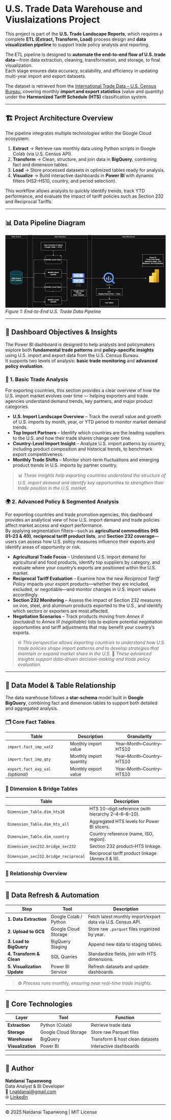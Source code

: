 # U.S. Trade Data Warehouse and Viuslaizations Project

This project is part of the **U.S. Trade Landscape Reports**, which requires a complete **ETL (Extract, Transform, Load)** process design and **data visualization pipeline** to support trade policy analysis and reporting.

The ETL pipeline is designed to **automate the end-to-end flow of U.S. trade data**—from data extraction, cleaning, transformation, and storage, to final visualization.  
Each stage ensures data accuracy, scalability, and efficiency in updating multi-year import and export datasets.

The dataset is retrieved from the [International Trade Data – U.S. Census Bureau](https://www.census.gov/foreign-trade/data/index.html), covering monthly **import and export statistics** (value and quantity) under the **Harmonized Tariff Schedule (HTS)** classification system.

---

## 🏗️ Project Architecture Overview

The pipeline integrates multiple technologies within the Google Cloud ecosystem:

1. **Extract** → Retrieve raw monthly data using Python scripts in Google Colab (via U.S. Census API).  
2. **Transform** → Clean, structure, and join data in **BigQuery**, combining fact and dimension tables.  
3. **Load** → Store processed datasets in optimized tables ready for analysis.  
4. **Visualize** → Build interactive dashboards in **Power BI** with dynamic filters (HS2–HS10, country, and period selection).

This workflow allows analysts to quickly identify trends, track YTD performance, and evaluate the impact of tariff policies such as Section 232 and Reciprocal Tariffs.

---

## 📊 Data Pipeline Diagram
![Data Pipeline](Diagrams/Data%20pipeline%20Diagram.drawio.png)
*Figure 1: End-to-End U.S. Trade Data Pipeline*

---

## 🎯 Dashboard Objectives & Insights

The Power BI dashboard is designed to help analysts and policymakers explore both **fundamental trade patterns** and **policy-specific insights** using U.S. import and export data from the U.S. Census Bureau.  
It supports two levels of analysis: **basic trade monitoring** and **advanced policy evaluation**.

### 🧩 1. Basic Trade Analysis

For exporting countries, this section provides a clear overview of how the U.S. import market evolves over time — helping exporters and trade agencies understand demand trends, key partners, and major product categories.

- **U.S. Import Landscape Overview** – Track the overall value and growth of U.S. imports by month, year, or YTD period to monitor market demand trends.  
- **Top Import Partners** – Identify which countries are the leading suppliers to the U.S. and how their trade shares change over time.  
- **Country-Level Import Insight** – Analyze U.S. import patterns by country, including product composition and historical trends, to benchmark export competitiveness.  
- **Monthly Trade Shifts** – Monitor short-term fluctuations and emerging product trends in U.S. imports by partner country.

> 📊 *These insights help exporting countries understand the structure of U.S. import demand and identify key opportunities to strengthen their trade position in the U.S. market.*

### 🌍 2. Advanced Policy & Segmented Analysis

For exporting countries and trade promotion agencies, this dashboard provides an analytical view of how U.S. import demand and trade policies affect market access and export performance.  
By applying segmentation filters—such as **agricultural commodities (HS 01–23 & 40)**, **reciprocal tariff product lists**, and **Section 232 coverage**—users can assess how U.S. policy measures influence their exports and identify areas of opportunity or risk.

- **Agricultural Trade Focus** – Understand U.S. import demand for agricultural and food products, identify top suppliers by category, and evaluate where your country’s exports are positioned within the U.S. market.  
- **Reciprocal Tariff Evaluation** – Examine how the new *Reciprocal Tariff Policy* impacts your export products—whether they are included, excluded, or negotiable—and monitor changes in U.S. import values accordingly.  
- **Section 232 Monitoring** – Assess the impact of Section 232 measures on iron, steel, and aluminum products exported to the U.S., and identify which sectors or exporters are most affected.  
- **Negotiation Scenarios** – Track products moving from *Annex II (excluded)* to *Annex III (negotiable)* lists to explore potential negotiation opportunities and tariff adjustments that may benefit your country’s exports.

> 🌐 *This perspective allows exporting countries to understand how U.S. trade policies shape import patterns and to develop strategies that maintain or expand market share in the U.S.*
> 🧠 *These advanced insights support data-driven decision-making and trade policy evaluation.*

---

## 🧱 Data Model & Table Relationship

The data warehouse follows a **star-schema** model built in **Google BigQuery**, combining fact and dimension tables to support both detailed and aggregated analysis.

### 🗂️ Core Fact Tables
| Table | Description | Granularity |
|--------|--------------|--------------|
| `import.fact_imp_val2` | Monthly import value | Year–Month–Country–HTS10 |
| `import.fact_imp_qty` | Monthly import quantity | Year–Month–Country–HTS10 |
| `export.fact_exp_val` *(optional)* | Monthly export value | Year–Month–Country–HTS10 |

### 🧭 Dimension & Bridge Tables
| Table | Description |
|--------|--------------|
| `Dimension_Table.dim_hts10` | HTS 10-digit reference (with hierarchy 2–4–6–8–10). |
| `Dimension_Table.dim_hts_all` | Aggregated HTS levels for Power BI slicers. |
| `Dimension_Table.dim_country` | Country reference (name, ISO, region). |
| `Dimension_sec232.bridge_sec232` | Section 232 product–HTS linkage. |
| `Dimension_sec232.bridge_reciprocal` | Reciprocal tariff product linkage (Annex II & III). |

### 🔗 Relationship Overview

---

## 🔄 Data Refresh & Automation

| Step | Tool | Description |
|------|------|--------------|
| **1. Data Extraction** | Google Colab / Python | Fetch latest monthly import/export data via U.S. Census API. |
| **2. Upload to GCS** | Google Cloud Storage | Store raw `.parquet` files organized by year. |
| **3. Load to BigQuery** | BigQuery Staging | Append new data to staging tables. |
| **4. Transform & Clean** | SQL Queries | Standardize fields, join with HTS dimensions. |
| **5. Visualization Update** | Power BI Service | Refresh datasets and update dashboards. |

> ⚙️ *Process runs monthly, ensuring near real-time trade insights.*

---

## 🧩 Core Technologies

| Layer | Tool | Function |
|--------|------|-----------|
| **Extraction** | Python (Colab) | Retrieve trade data |
| **Storage** | Google Cloud Storage | Store raw Parquet files |
| **Warehouse** | BigQuery | Transform & host clean datasets |
| **Visualization** | Power BI | Interactive dashboards |

---

## 👤 Author
**Natdanai Tapanwong**  
Data Analyst & BI Developer  
📧 t.natdanai@gmail.com  
🌐 [LinkedIn](https://www.linkedin.com/in/natdanai-tapanwong-a650b077/)

---

© 2025 Natdanai Tapanwong | MIT License
